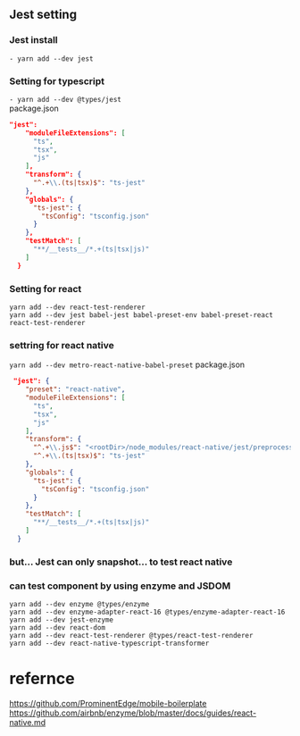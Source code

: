 ## Jest setting

### Jest install  
```- yarn add --dev jest ``` 

### Setting for typescript  
```- yarn add --dev @types/jest ```  
package.json
```JSON
"jest": 
    "moduleFileExtensions": [
      "ts",
      "tsx",
      "js"
    ],
    "transform": {
      "^.+\\.(ts|tsx)$": "ts-jest"
    },
    "globals": {
      "ts-jest": {
        "tsConfig": "tsconfig.json"
      }
    },
    "testMatch": [
      "**/__tests__/*.+(ts|tsx|js)"
    ]
  }
```
### Setting for react 
```yarn add --dev react-test-renderer```  
```yarn add --dev jest babel-jest babel-preset-env babel-preset-react react-test-renderer```

### settring for react native
```yarn add --dev metro-react-native-babel-preset```
package.json
```JSON
 "jest": {
    "preset": "react-native",
    "moduleFileExtensions": [
      "ts",
      "tsx",
      "js"
    ],
    "transform": {
      "^.+\\.js$": "<rootDir>/node_modules/react-native/jest/preprocessor.js",
      "^.+\\.(ts|tsx)$": "ts-jest"
    },
    "globals": {
      "ts-jest": {
        "tsConfig": "tsconfig.json"
      }
    },
    "testMatch": [
      "**/__tests__/*.+(ts|tsx|js)"
    ]
  } 
```
### but... Jest can only snapshot... to test react native

### can test component by using enzyme and JSDOM
```yarn add --dev enzyme @types/enzyme```  
```yarn add --dev enzyme-adapter-react-16 @types/enzyme-adapter-react-16```  
```yarn add --dev jest-enzyme```  
```yarn add --dev react-dom```  
```yarn add --dev react-test-renderer @types/react-test-renderer ```  
```yarn add --dev react-native-typescript-transformer```  

# refernce 
https://github.com/ProminentEdge/mobile-boilerplate
https://github.com/airbnb/enzyme/blob/master/docs/guides/react-native.md

